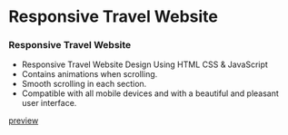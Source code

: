 # Responsive Travel Website

### Responsive Travel Website

- Responsive Travel Website Design Using HTML CSS & JavaScript
- Contains animations when scrolling.
- Smooth scrolling in each section.
- Compatible with all mobile devices and with a beautiful and pleasant user interface.

[preview](https://github.com/yulia-ura2/travel-website/assets/159533804/c404c3f6-5688-4e56-93ac-0c89421e1d19)

